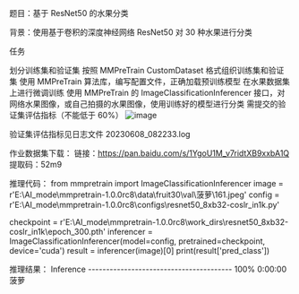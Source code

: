 题目：基于 ResNet50 的水果分类

背景：使用基于卷积的深度神经网络 ResNet50 对 30 种水果进行分类

任务

划分训练集和验证集
按照 MMPreTrain CustomDataset 格式组织训练集和验证集
使用 MMPreTrain 算法库，编写配置文件，正确加载预训练模型
在水果数据集上进行微调训练
使用 MMPreTrain 的 ImageClassificationInferencer 接口，对网络水果图像，或自己拍摄的水果图像，使用训练好的模型进行分类
需提交的验证集评估指标（不能低于 60%）
![image](https://github.com/zdh19821025/openmmlab-mmpretrain/assets/54253071/1eebaaf3-6460-4b0e-b99d-37949703aedd)

验证集评估指标见日志文件 20230608_082233.log

作业数据集下载：
链接：https://pan.baidu.com/s/1YgoU1M_v7ridtXB9xxbA1Q
提取码：52m9


推理代码：
from mmpretrain import ImageClassificationInferencer
image = r'E:\AI_mode\mmpretrain-1.0.0rc8\data\fruit30\val\菠萝\161.jpeg'
config = r'E:\AI_mode\mmpretrain-1.0.0rc8\configs\resnet50_8xb32-coslr_in1k.py'

checkpoint = r'E:\AI_mode\mmpretrain-1.0.0rc8\work_dirs\resnet50_8xb32-coslr_in1k\epoch_300.pth'
inferencer = ImageClassificationInferencer(model=config, pretrained=checkpoint, device='cuda')
result = inferencer(image)[0]
print(result['pred_class'])

推理结果：
Inference ---------------------------------------- 100% 0:00:00菠萝
